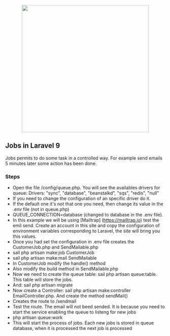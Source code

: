 <p align="center"><a href="https://laravel.com" target="_blank"><img src="https://raw.githubusercontent.com/laravel/art/master/logo-lockup/5%20SVG/2%20CMYK/1%20Full%20Color/laravel-logolockup-cmyk-red.svg" width="400"></a></p>

## Jobs in Laravel 9

Jobs permits to do some task in a controlled way. For example send emails 5 minutes later some action has been done.

### Steps

- Open the file /config/queue.php. You will see the availables drivers for queue: Drivers: "sync", "database", "beanstalkd", "sqs", "redis", "null"
- If you need to change the configuration of an specific driver do it.
- If the default one it's not that one you need, then change its value in the .env file (not in queue.php)
- QUEUE_CONNECTION=database (changed to database in the .env file).
- In this example we will be using [Mailtrap] (https://mailtrap.io) test the emil send. Create an account in this site and copy the configuration of environment variables corresponding to Laravel, the site will bring you this values.
- Once you had set the configuration in .env file creates the CustomerJob.php and SendMailable.php
- sail php artisan make:job CustomerJob
- sail php artisan make:mail SendMailable
- In CustomerJob modify the handle() method 
- Also modify the build method in SendMailable.php
- Now we need to create the queue table: sail php artisan queue:table. This table will store the jobs.
- And: sail php artisan migrate
- Now create a Controller: sail php artisan make:controller EmailController.php. And create the method sendMail()
- Creates the route to /sendmail
- Test the route. The email will not beed sended. It is because you need to start the service enabling the queue to listeng for new jobs
- php artisan queue:work
- This will start the process of jobs. Each new jobs is stored in queue database, when it is processed the next job is processed

